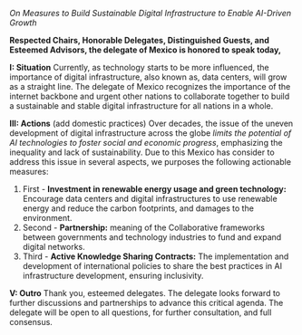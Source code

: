 
_On Measures to Build Sustainable Digital Infrastructure to Enable AI-Driven Growth_

**Respected Chairs, Honorable Delegates, Distinguished Guests, and Esteemed Advisors, the delegate of Mexico is honored to speak today,**


**I: Situation**
Currently, as technology starts to be more influenced, the importance of digital infrastructure, also known as, data centers, will grow as a straight line. The delegate of Mexico recognizes the importance of the internet backbone and urgent other nations to collaborate together to build a sustainable and stable digital infrastructure for all nations in a whole.

**III: Actions**
(add domestic practices)
Over decades, the issue of the uneven development of digital infrastructure across the globe *limits the potential of AI technologies to foster social and economic progress*, emphasizing the inequality and lack of sustainability. Due to this Mexico has consider to address this issue in several aspects, we purposes the following actionable measures:

1. First - **Investment in renewable energy usage and green technology:** Encourage data centers and digital infrastructures to use renewable energy and reduce the carbon footprints, and damages to the environment.
2. Second - **Partnership:** meaning of the Collaborative frameworks between governments and technology industries to fund and expand digital networks.
3. Third - **Active Knowledge Sharing Contracts:** The implementation and development of international policies to share the best practices in AI infrastructure development, ensuring inclusivity.

**V: Outro**
Thank you, esteemed delegates. The delegate looks forward to further discussions and partnerships to advance this critical agenda. The delegate will be open to all questions, for further consultation, and full consensus.